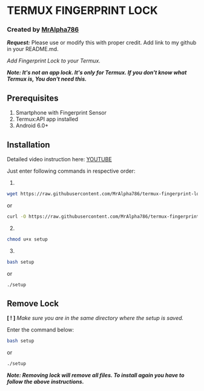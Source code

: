 # TERMUX FINGERPRINT LOCK
### Created by [MrAlpha786](https://github.com/MrAlpha786)
***Request:*** Please use or modify this with proper credit. Add link to my github in your README.md.

_Add Fingerprint Lock to your Termux._

***Note: It's not an app lock. It's only for Termux.
      If you don't know what Termux is, You don't need this.***

## Prerequisites
1. Smartphone with Fingerprint Sensor
2. Termux:API app installed
3. Android 6.0+

## Installation

Detailed video instruction here: [YOUTUBE](https://youtu.be/A6EHpyLn3fM)

Just enter following commands in respective order:

1.
```bash
wget https://raw.githubusercontent.com/MrAlpha786/termux-fingerprint-lock/master/setup
```
or
```bash
curl -O https://raw.githubusercontent.com/MrAlpha786/termux-fingerprint-lock/master/setup
```
2.  
```bash
chmod u+x setup
```
3.
```bash
bash setup
```
or
```bash
./setup
```

## Remove Lock

**[ ! ]** _Make sure you are in the same directory where the setup is saved._

Enter the command below:

```bash
bash setup
```
or
```bash
./setup
```
***Note: Removing lock will remove all files. To install again you have to follow the above instructions.***

